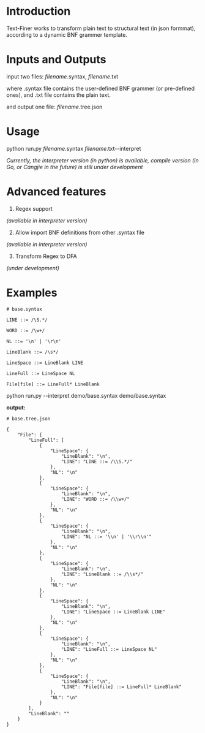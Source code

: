 
# Introduction

Text-Finer works to transform plain text to structural text (in json formmat), according to a dynamic BNF grammer template.

# Inputs and Outputs

input two files: *filename*.syntax, *filename*.txt

where .syntax file contains the user-defined BNF grammer (or pre-defined ones), and .txt file contains the plain text.

and output one file: *filename*.tree.json

# Usage

python run.py *filename*.syntax *filename*.txt--interpret

*Currently, the interpreter version (in python) is available, compile version (in Go, or Cangjie in the future) is still under development*

# Advanced features

1. Regex support

*(available in interpreter version)*

2. Allow import BNF definitions from other .syntax file

*(available in interpreter version)*

3. Transform Regex to DFA

*(under development)*

# Examples

```
# base.syntax

LINE ::= /\S.*/

WORD ::= /\w+/

NL ::= '\n' | '\r\n'

LineBlank ::= /\s*/

LineSpace ::= LineBlank LINE

LineFull ::= LineSpace NL

File[file] ::= LineFull* LineBlank

```

python run.py --interpret demo/base.syntax demo/base.syntax

**output:**

```
# base.tree.json

{
    "File": {
        "LineFull": [
            {
                "LineSpace": {
                    "LineBlank": "\n",
                    "LINE": "LINE ::= /\\S.*/"
                },
                "NL": "\n"
            },
            {
                "LineSpace": {
                    "LineBlank": "\n",
                    "LINE": "WORD ::= /\\w+/"
                },
                "NL": "\n"
            },
            {
                "LineSpace": {
                    "LineBlank": "\n",
                    "LINE": "NL ::= '\\n' | '\\r\\n'"
                },
                "NL": "\n"
            },
            {
                "LineSpace": {
                    "LineBlank": "\n",
                    "LINE": "LineBlank ::= /\\s*/"
                },
                "NL": "\n"
            },
            {
                "LineSpace": {
                    "LineBlank": "\n",
                    "LINE": "LineSpace ::= LineBlank LINE"
                },
                "NL": "\n"
            },
            {
                "LineSpace": {
                    "LineBlank": "\n",
                    "LINE": "LineFull ::= LineSpace NL"
                },
                "NL": "\n"
            },
            {
                "LineSpace": {
                    "LineBlank": "\n",
                    "LINE": "File[file] ::= LineFull* LineBlank"
                },
                "NL": "\n"
            }
        ],
        "LineBlank": ""
    }
}
```

